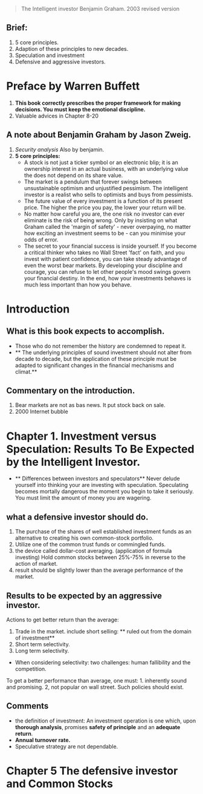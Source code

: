 > The Intelligent investor
> Benjamin Graham. 2003 revised version

## Brief:
1. 5 core principles.
2. Adaption of these principles to new decades.
3. Speculation and investment
4. Defensive and aggressive investors.


# Preface by Warren Buffett
1. **This book correctly prescribes the proper framework for making decisions. You must keep the emotional discipline.**
2. Valuable advices in Chapter 8-20

## A note about Benjamin Graham by Jason Zweig.
1. *Security analysis* Also by benjamin.
2. **5 core principles:**
	- A stock is not just a ticker symbol or an electronic blip; it is an ownership interest in an actual business, with an underlying value the does not depend on its share value.
	- The market is a pendulum that forever swings between unsustainable optimism and unjustified pessimism. The intelligent investor is a realist who sells to  optimists and buys from pessimists.
	- The future value of every investment is a function of its present price. The higher the price you pay, the lower your return will be.
	- No matter how careful you are, the one risk no investor can ever eliminate is the risk of being wrong. Only by insisting on what Graham called the 'margin of safety' - never overpaying, no matter how exciting an investment seems to be - can you minimise your odds of error.
	- The secret to your financial success is inside yourself. If you become a critical thinker who takes no Wall Street 'fact' on faith, and you invest with patient confidence, you can take steady advantage of even the worst bear markets. By developing your discipline and courage, you can refuse to let other people's mood swings govern your financial destiny. In the end, how your investments behaves is much less important than how you behave.

# Introduction
## What is this book expects to accomplish.
- Those who do not remember the history are condemned to repeat it.
- ** The underlying principles of sound investment should not alter from decade to decade, but the application of these principle must be adapted to significant changes in the financial mechanisms and climat.**
## Commentary on the introduction.
1. Bear markets are not as bas news. It put stock back on sale.
2. 2000 Internet bubble

# Chapter 1. Investment versus Speculation: Results To Be Expected by the Intelligent Investor.

- ** Differences between investors and speculators**
	Never delude yourself into thinking your are investing with speculation.
	Speculating becomes mortally dangerous the moment you begin to take it seriously.
	You must limit the amount of money you are wagering.

## what a defensive investor should do.
1. The purchase of the shares of well established investment funds  as an alternative to creating his own common-stock portfolio.
2. Utilize one of the common trust funds or commingled funds.
3. the device called dollar-cost averaging. (application of formula investing) Hold common stocks between 25%-75% in reverse to the action of market.
4. result should be slightly lower than the average performance of the market.

## Results to be expected by an aggressive investor.
Actions to get better return than the average:
1. Trade in the market. include short selling: ** ruled out from the domain of investment**
2. Short term selectivity. 
3. Long term selectivity.
- When considering selectivity: two challenges: human fallibility and the competition.

To get a better performance than average, one must: 1. inherently sound and promising. 2, not popular on wall street. Such policies should exist.

## Comments
- the definition of investment: An investment operation is one which, upon **thorough analysis**, promises **safety of principle** and an **adequate return**.
- **Annual turnover rate.**
- Speculative strategy are not dependable.

# Chapter 5 The defensive investor and Common Stocks

<!--stackedit_data:
eyJoaXN0b3J5IjpbNjczODE4NjYzLDQ2NzE1MjQ5NiwtMTA3MD
kxODE1MSwyOTU5MzE4MjYsLTEyMzczOTc1NDcsNTkxNTU0Nzkx
LC0xNDM1ODg3ODksMTM5OTUxMDgzNiwxMDE0MjE3MTE2LC0xMj
AwNTY3NDExLDEwMTQ4NjMyNjUsMjAzMzM0MjIxLC00OTA2ODYw
MDgsMTY5NjkzNjE4Nl19
-->